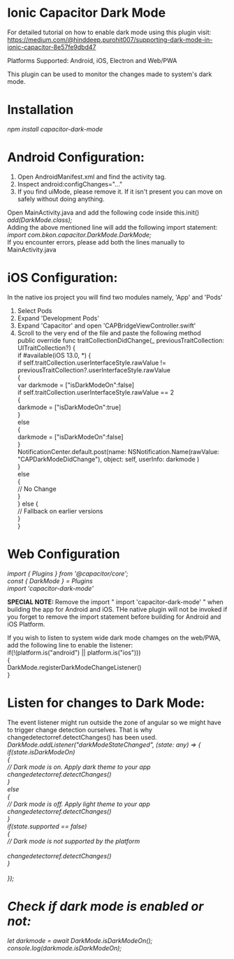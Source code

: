 # Ionic Capacitor Dark Mode

For detailed tutorial on how to enable dark mode using this plugin visit:
https://medium.com/@hinddeep.purohit007/supporting-dark-mode-in-ionic-capacitor-8e57fe9dbd47

Platforms Supported: Android, iOS, Electron and Web/PWA

This plugin can be used to monitor the changes made to system's dark mode.

# Installation <br/>

<i> npm install capacitor-dark-mode </i>

# Android Configuration: <br/>

1. Open AndroidManifest.xml and find the activity tag. <br/>
2. Inspect android:configChanges="..." <br/>
3. If you find uiMode, please remove it. If it isn't present you can move on safely without doing anything.

Open MainActivity.java and add the following code inside this.init() <br/>
<i> add(DarkMode.class); </i> <br/>
Adding the above mentioned line will add the following import statement: <br/>
<i> import com.bkon.capacitor.DarkMode.DarkMode; </i> <br/>
If you encounter errors, please add both the lines manually to MainActivity.java <br/>

# iOS Configuration: <br/>

In the native ios project you will find two modules namely, 'App' and 'Pods' <br/>

1. Select Pods <br/>
2. Expand 'Development Pods' <br/>
3. Expand 'Capacitor' and open 'CAPBridgeViewController.swift' <br/>
4. Scroll to the very end of the file and paste the following method <br/>
   public override func traitCollectionDidChange(\_ previousTraitCollection: UITraitCollection?) { <br/>
   if #available(iOS 13.0, \*) { <br/>
   if self.traitCollection.userInterfaceStyle.rawValue != previousTraitCollection?.userInterfaceStyle.rawValue <br/>
   { <br/>
   var darkmode = ["isDarkModeOn":false] <br/>
   if self.traitCollection.userInterfaceStyle.rawValue == 2 <br/>
   { <br/>
   darkmode = ["isDarkModeOn":true] <br/>
   } <br/>
   else <br/>
   { <br/>
   darkmode = ["isDarkModeOn":false] <br/>
   } <br/>
   NotificationCenter.default.post(name: NSNotification.Name(rawValue: "CAPDarkModeDidChange"), object: self, userInfo: darkmode ) <br/>
   } <br/>
   else <br/>
   { <br/>
   // No Change <br/>
   } <br/>
   } else { <br/>
   // Fallback on earlier versions <br/>
   } <br/>
   } <br/>

# Web Configuration <br/>
<i> import { Plugins } from '@capacitor/core'; </i> <br/>
<i> const { DarkMode } = Plugins </i> <br/>
<i> import 'capacitor-dark-mode' </i> <br/>

<b> SPECIAL NOTE: </b> Remove the import " import 'capacitor-dark-mode' " when building the app for Android and iOS. THe native plugin will not be invoked if you forget to remove the import statement before building for Android and iOS Platform. 

If you wish to listen to system wide dark mode chamges on the web/PWA, add the following line to enable the listener: <br/>
 if(!(platform.is("android") || platform.is("ios"))) <br/>
    { <br/>
      DarkMode.registerDarkModeChangeListener() <br/>
    } <br/>

# Listen for changes to Dark Mode:
The event listener might run outside the zone of angular so we might have to trigger change detection ourselves. That is why changedetectorref.detectChanges() has been used. <br/>
<i> DarkMode.addListener("darkModeStateChanged", (state: any) => { <br/>
if(state.isDarkModeOn) <br/>
{ <br/>
// Dark mode is on. Apply dark theme to your app <br/>
changedetectorref.detectChanges() <br/>
} <br/>
else <br/>
{ <br/>
// Dark mode is off. Apply light theme to your app <br/>
changedetectorref.detectChanges() <br/>
} <br/>
if(state.supported == false) <br/>
{ <br/>
// Dark mode is not supported by the platform <br/>  
changedetectorref.detectChanges() <br/>
 } <br/>  
 }); <br/>

# Check if dark mode is enabled or not:

let darkmode = await DarkMode.isDarkModeOn(); <br/>
console.log(darkmode.isDarkModeOn); <br/>
